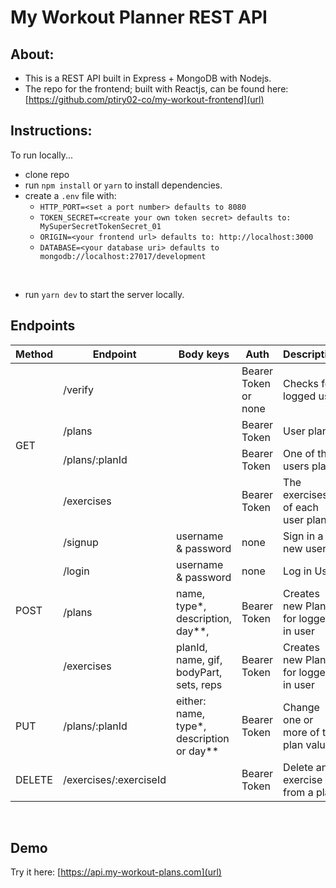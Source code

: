 # My Workout Planner REST API

## About:

- This is a REST API built in Express + MongoDB with Nodejs.
- The repo for the frontend; built with Reactjs, can be found here: [https://github.com/ptiry02-co/my-workout-frontend](url)

## Instructions:

To run locally...

- clone repo
- run `npm install` or `yarn` to install dependencies.
- create a `.env` file with:
  - `HTTP_PORT=<set a port number> defaults to 8080`
  - `TOKEN_SECRET=<create your own token secret> defaults to: MySuperSecretTokenSecret_01`
  - `ORIGIN=<your frontend url> defaults to: http://localhost:3000`
  - `DATABASE=<your database uri> defaults to mongodb://localhost:27017/development`

<br>

- run `yarn dev` to start the server locally.

## Endpoints

<table>
    <thead>
        <tr>
            <th style='text-align: center;'>Method</th>
            <th style='text-align: center;'>Endpoint</th>
            <th style='text-align: center;'> Body keys </th>
            <th style='text-align: center;'>Auth</th>
            <th style='text-align: center;'>Description</th>
        </tr>
    </thead>
    <tbody>
        <tr>
            <td rowspan=4>GET</td>
            <td>/verify</td>
            <td></td>
            <td>Bearer Token or none</td>
            <td>Checks for logged user</td>
        </tr>
        <tr>
            <td>/plans</td>
            <td></td>
            <td>Bearer Token</td>
            <td>User plans</td>
        </tr>
        <tr>
            <td>/plans/:planId</td>
            <td></td>
            <td>Bearer Token</td>
            <td>One of the users plan</td>
        </tr>
        <tr>
            <td>/exercises</td>
            <td></td>
            <td>Bearer Token</td>
            <td>The exercises of each user plans</td>
        </tr>
        <!-- <tr>
            <td>/exercises/:exerciseId</td>
            <td></td>
            <td>Bearer Token</td>
            <td>A specific exercise</td>
        </tr> -->
        <tr>
            <td rowspan=4>POST</td>
            <td>/signup</td>
            <td>username & password</td>
            <td>none</td>
            <td>Sign in a new user</td>
        </tr>
        <tr>
            <td>/login</td>
            <td>username & password</td>
            <td>none</td>
            <td>Log in User</td>
        </tr>
        <tr>
            <td>/plans</td>
            <td>name, type*, description, day**, </td>
            <td>Bearer Token</td>
            <td>Creates new Plan for logged in user</td>
        </tr>
        <tr>
            <td>/exercises</td>
            <td>planId, name, gif, bodyPart, sets, reps </td>
            <td>Bearer Token</td>
            <td>Creates new Plan for logged in user</td>
        </tr>
        <tr>
            <td>PUT</td>
            <td>/plans/:planId</td>
            <td>either: name, type*, description or day**</td>
            <td>Bearer Token</td>
            <td>Change one or more of the plan values</td>
        </tr>
        <tr>
            <td>DELETE</td>
            <td>/exercises/:exerciseId</td>
            <td></td>
            <td>Bearer Token</td>
            <td>Delete an exercise from a plan</td>
        </tr>
    </tbody>
</table>

<br>

## Demo

Try it here: [https://api.my-workout-plans.com](url)
